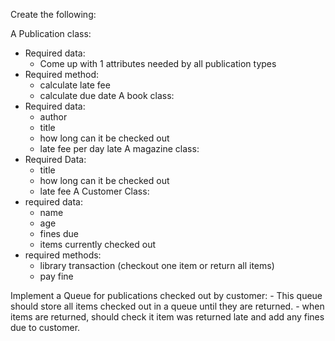 Create the following:

A Publication class:
- Required data:
    - Come up with 1 attributes needed by all publication types
- Required method:
    - calculate late fee
    - calculate due date
A book class:
- Required data:
    - author
    - title
    - how long can it be checked out
    - late fee per day late
A magazine  class:
- Required Data:
    - title
    - how long can it be checked out
    - late fee
A Customer Class:
- required data:
    - name
    - age
    - fines due
    - items currently checked out
- required methods:
    - library transaction (checkout one item or return all items)
    - pay fine

Implement a Queue for publications checked out by customer:
    - This queue should store all items checked out in a queue until they are returned.
    - when items are returned, should check it item was returned late and add any fines due to customer.
